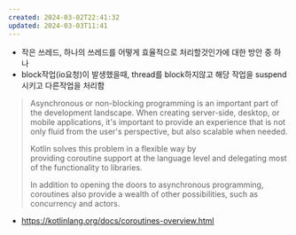 ```yaml
---
created: 2024-03-02T22:41:32
updated: 2024-03-03T11:41
---
```

- 작은 쓰레드, 하나의 쓰레드를 어떻게 효율적으로 처리할것인가에 대한 방안 중 하나
- block작업(io요청)이 발생했을때, thread를 block하지않고 해당 작업을 suspend시키고 다른작업을 처리함

>Asynchronous or non-blocking programming is an important part of the development landscape. When creating server-side, desktop, or mobile applications, it's important to provide an experience that is not only fluid from the user's perspective, but also scalable when needed.
>
>Kotlin solves this problem in a flexible way by providing coroutine support at the language level and delegating most of the functionality to libraries.
>
>In addition to opening the doors to asynchronous programming, coroutines also provide a wealth of other possibilities, such as concurrency and actors.


- https://kotlinlang.org/docs/coroutines-overview.html